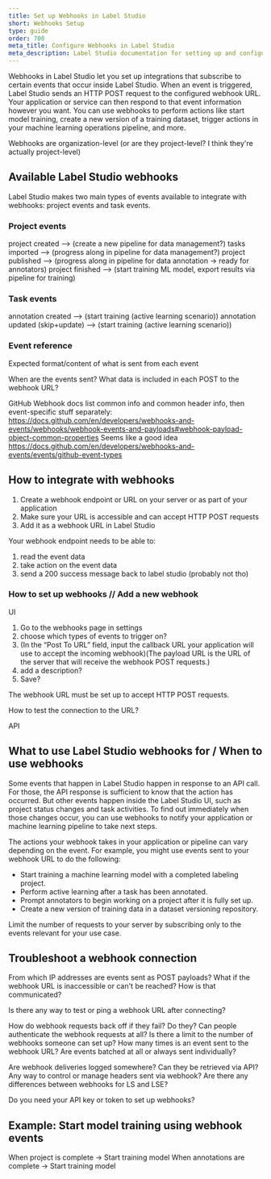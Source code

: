 ```yaml
---
title: Set up Webhooks in Label Studio
short: Webhooks Setup
type: guide
order: 700
meta_title: Configure Webhooks in Label Studio
meta_description: Label Studio documentation for setting up and configuring webhooks to integrate Label Studio with your machine learning pipeline
---
```


Webhooks in Label Studio let you set up integrations that subscribe to certain events that occur inside Label Studio. When an event is triggered, Label Studio sends an HTTP POST request to the configured webhook URL. Your application or service can then respond to that event information however you want. You can use webhooks to perform actions like start model training, create a new version of a training dataset, trigger actions in your machine learning operations pipeline, and more.

Webhooks are organization-level (or are they project-level? I think they're actually project-level)

## Available Label Studio webhooks
Label Studio makes two main types of events available to integrate with webhooks: project events and task events.

### Project events
project created --> (create a new pipeline for data management?)
tasks imported --> (progress along in pipeline for data management?)
project published --> (progress along in pipeline for data annotation → ready for annotators)
project finished --> (start training ML model, export results via pipeline for training)

### Task events
annotation created --> (start training (active learning scenario))
annotation updated (skip+update) --> (start training (active learning scenario))

### Event reference

Expected format/content of what is sent from each event

When are the events sent? 
What data is included in each POST to the webhook URL?


GitHub Webhook docs list common info and common header info, then event-specific stuff separately:
https://docs.github.com/en/developers/webhooks-and-events/webhooks/webhook-events-and-payloads#webhook-payload-object-common-properties
Seems like a good idea
https://docs.github.com/en/developers/webhooks-and-events/events/github-event-types


## How to integrate with webhooks

1. Create a webhook endpoint or URL on your server or as part of your application
2. Make sure your URL is accessible and can accept HTTP POST requests
3. Add it as a webhook URL in Label Studio

Your webhook endpoint needs to be able to:
1. read the event data
2. take action on the event data
3. send a 200 success message back to label studio (probably not tho)

### How to set up webhooks // Add a new webhook 

UI
1. Go to the webhooks page in settings
2. choose which types of events to trigger on? 
3. (In the “Post To URL” field, input the callback URL your application will use to accept the incoming webhook)(The payload URL is the URL of the server that will receive the webhook POST requests.)
4. add a description?
5. Save? 

The webhook URL must be set up to accept HTTP POST requests. 

How to test the connection to the URL? 

API

## What to use Label Studio webhooks for / When to use webhooks

Some events that happen in Label Studio happen in response to an API call. For those, the API response is sufficient to know that the action has occurred. But other events happen inside the Label Studio UI, such as project status changes and task activities. To find out immediately when those changes occur, you can use webhooks to notify your application or machine learning pipeline to take next steps. 

The actions your webhook takes in your application or pipeline can vary depending on the event. For example, you might use events sent to your webhook URL to do the following:
- Start training a machine learning model with a completed labeling project.
- Perform active learning after a task has been annotated.
- Prompt annotators to begin working on a project after it is fully set up.
- Create a new version of training data in a dataset versioning repository. 

Limit the number of requests to your server by subscribing only to the events relevant for your use case.


## Troubleshoot a webhook connection

From which IP addresses are events sent as POST payloads?
What if the webhook URL is inaccessible or can't be reached? How is that communicated?

Is there any way to test or ping a webhook URL after connecting? 

How do webhook requests back off if they fail? Do they? 
Can people authenticate the webhook requests at all?
Is there a limit to the number of webhooks someone can set up? 
How many times is an event sent to the webhook URL? Are events batched at all or always sent individually? 

Are webhook deliveries logged somewhere? Can they be retrieved via API? 
Any way to control or manage headers sent via webhook? 
Are there any differences between webhooks for LS and LSE? 

Do you need your API key or token to set up webhooks?


## Example: Start model training using webhook events

When project is complete → Start training model
When annotations are complete → Start training model






